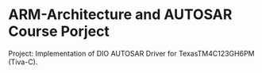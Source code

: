 # ARM-Architecture and AUTOSAR Course Porject
Project: Implementation of DIO AUTOSAR Driver for TexasTM4C123GH6PM (Tiva-C).
